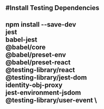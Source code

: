#Install Testing Dependencies
-----------------------------------
npm install --save-dev \
jest \
babel-jest \
@babel/core \
@babel/preset-env \
@babel/preset-react \
@testing-library/react \
@testing-library/jest-dom \
identity-obj-proxy \
jest-environment-jsdom \
@testing-library/user-event \
--------------------------------------

